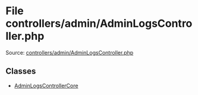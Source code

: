 File controllers/admin/AdminLogsController.php
=========

Source: [controllers/admin/AdminLogsController.php](https://github.com/PrestaShop/PrestaShop/blob/1.6.0.2/controllers/admin/AdminLogsController.php)


Classes
-------

* [AdminLogsControllerCore](class.AdminLogsControllerCore.md)

